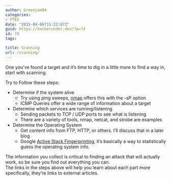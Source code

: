 ```yaml
---
author: Greenjam94
categories:
- PTES
date: "2015-04-06T15:22:07Z"
guid: https://hackerunder.dev/?p=74
id: 74
tags:

title: Scanning
url: /scanning/
---
```


One you’ve found a target and it’s time to dig in a little more to find a way in, start with scanning.

Try to Follow these steps:

- Determine if the system alive 
    - Try using ping sweeps, [nmap](http://null-byte.wonderhowto.com/how-to/hack-like-pro-advanced-nmap-for-reconnaissance-0151619/ "Using Nmap") offers this with the -sP option
    - ICMP Queries offer a wide range of information about a target
- Determine which services are running/listening 
    - Sending packets to TCP / UDP ports to see what is listening
    - There are a variety of tools, nmap, netcat, and strobe are examples
- Determine the Operating System 
    - Get content info from FTP, HTTP, or others. I’ll discuss that in a later blog
    - Google [Active Stack Fingerprinting](http://an-ethical-hacker.blogspot.com/2008/02/active-stack-fingerprinting.html "Somone's view on ASF"), it’s basically a way to statistically guess the operating system info.

The information you collect is critical to finding an attack that will actually work, so be sure you find out everything you can.  
The links in the steps above will help you learn about each part more specifically, they’re links to external articles.
